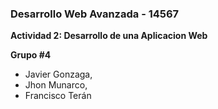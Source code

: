 ### Desarrollo Web Avanzada - 14567
**Actividad 2: Desarrollo de una Aplicacion Web**

**Grupo #4**



- Javier Gonzaga,
- Jhon Munarco,
- Francisco Terán


